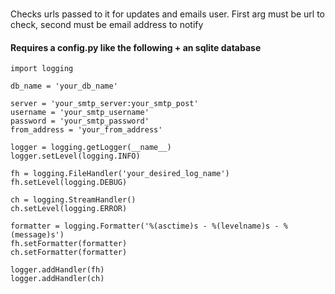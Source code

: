 ###

Checks urls passed to it for updates and emails user. First arg must be url to check, second must be email address to notify

#### Requires a config.py like the following + an sqlite database

    import logging

    db_name = 'your_db_name'

    server = 'your_smtp_server:your_smtp_post'
    username = 'your_smtp_username'
    password = 'your_smtp_password'
    from_address = 'your_from_address'

    logger = logging.getLogger(__name__)
    logger.setLevel(logging.INFO)

    fh = logging.FileHandler('your_desired_log_name')
    fh.setLevel(logging.DEBUG)

    ch = logging.StreamHandler()
    ch.setLevel(logging.ERROR)

    formatter = logging.Formatter('%(asctime)s - %(levelname)s - %(message)s')
    fh.setFormatter(formatter)
    ch.setFormatter(formatter)

    logger.addHandler(fh)
    logger.addHandler(ch)
